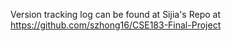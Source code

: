 Version tracking log can be found at Sijia's Repo at https://github.com/szhong16/CSE183-Final-Project
